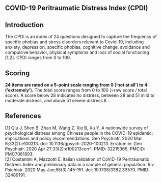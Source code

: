 ## COVID-19 Peritraumatic Distress Index (CPDI)
## Introduction
The CPDI is an index of 24 questions designed to capture the frequency of specific phobias and stress disorders relevant to Covid-19, including anxiety, depression, specific phobias, cognitive change, avoidance and compulsive behavior, physical symptoms and loss of social functioning [1,2]. CPDI ranges from 0 to 100.

## Scoring
**24 items are rated on a 5-point scale ranging from 0 (‘not at all’) to 4 (‘extremely’).** The total score ranges from 0 to 100 (=raw score / total score). A score below 28 indicates no distress, between 28 and 51 mild to moderate distress, and above 51 severe distress 8 .

## References
[1] Qiu J, Shen B, Zhao M, Wang Z, Xie B, Xu Y. A nationwide survey of psychological distress among Chinese people in the COVID-19 epidemic: implications and policy recommendations. Gen Psychiatr. 2020 Mar 6;33(2):e100213. doi: 10.1136/gpsych-2020-100213. Erratum in: Gen Psychiatr. 2020 Apr 27;33(2):e100213corr1. PMID: 32215365; PMCID: PMC7061893.\
[2] Costantini A, Mazzotti E. Italian validation of CoViD-19 Peritraumatic Distress Index and preliminary data in a sample of general population. Riv Psichiatr. 2020 May-Jun;55(3):145-151. doi: 10.1708/3382.33570. PMID: 32489191.